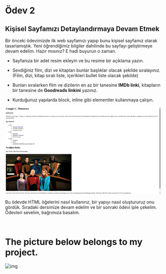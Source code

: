 # Ödev 2

## Kişisel Sayfamızı Detaylandırmaya Devam Etmek

Bir önceki ödevimizde ilk web sayfamızı yapıp bunu kişisel sayfamız olarak tasarlamıştık. Yeni öğrendiğimiz bilgiler dahilinde bu sayfayı geliştirmeye devam edelim. Hazır mısınız? E hadi buyurun o zaman.

* Sayfanıza bir adet resim ekleyin ve bu resime bir açıklama yazın.

* Sevdiğiniz film, dizi ve kitapları bunlar başlıklar olacak şekilde sıralayınız. (Film, dizi, kitap sıralı liste, içerikleri bullet liste olacak şekilde)

* Bunları sıralarken film ve dizilerin en az bir tanesine **IMDb linki**, kitapların bir tanesine de **Goodreads linkini** yazınız.

* Kurduğunuz yapılarda block, inline gibi elementler kullanmaya çalışın.

![Second Web Page](https://github.com/Kodluyoruz/taskforce/raw/main/html/odev2/figures/secondwebpage.png)

Bu ödevde HTML öğelerini nasıl kullanırız, bir yapıyı nasıl oluştururuz onu gördük. Sıradaki dersimize devam edelim ve bir sonraki ödevi iple çekelim. Ödevleri sevelim, bağrımıza basalım.

<br>

# The picture below belongs to my project.

![img](Project-Image.gif)